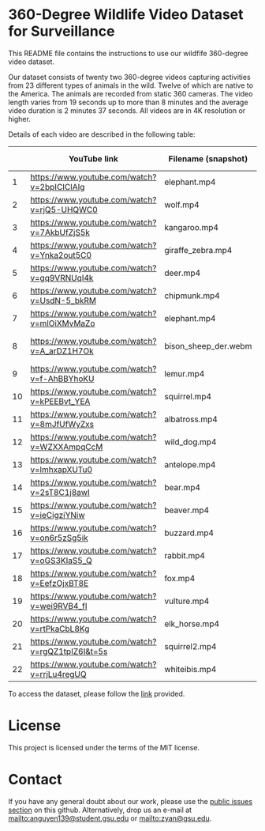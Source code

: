 # 360-Degree Wildlife Video Dataset for Surveillance
This README file contains the instructions to use our wildfife 360-degree video dataset.

Our dataset consists of twenty two 360-degree videos capturing activities from 23 different types of animals in the wild. Twelve of which are native to the America. The animals are recorded from static 360 cameras. The video length varies from 19 seconds up to more than 8 minutes and the average video duration is 2 minutes 37 seconds. All videos are in 4K resolution or higher.

Details of each video are described in the following table:

|    |      YouTube link                                | Filename (snapshot)  | Animal             | In US | Duration | FPS |
|----|--------------------------------------------------|----------------------|--------------------|-------|----------|-----|
| 1  | https://www.youtube.com/watch?v=2bpICIClAIg      | elephant.mp4         | Elephant           | No    | 2:49     | 30  |
| 2  | https://www.youtube.com/watch?v=rjQ5-UHQWC0      | wolf.mp4             | Wolf               | Yes   | 2:05     | 25  |
| 3  | https://www.youtube.com/watch?v=7AkbUfZjS5k      | kangaroo.mp4         | Kangaroo           | No    | 0:25     | 30  |
| 4  | https://www.youtube.com/watch?v=Ynka2out5C0      | giraffe_zebra.mp4    | Giraffe, Zebra     | No    | 3:40     | 30  |
| 5  | https://www.youtube.com/watch?v=gq9VRNUqI4k      | deer.mp4             | Deer               | Yes   | 0:19     | 60  |
| 6  | https://www.youtube.com/watch?v=UsdN-5_bkRM      | chipmunk.mp4         | Chipmunk           | Yes   | 2:54     | 30  |
| 7  | https://www.youtube.com/watch?v=mlOiXMvMaZo      | elephant.mp4         | Elephant           | No    | 2:37     | 30  |
| 8  | https://www.youtube.com/watch?v=A_arDZ1H7Ok      | bison_sheep_der.webm | Bison, Sheep, Deer | Yes   | 8:26     | 30  |
| 9  | https://www.youtube.com/watch?v=f-AhBBYhoKU      | lemur.mp4            | Lemur              | No    | 1:51     | 24  |
| 10 | https://www.youtube.com/watch?v=kPEEBvt_YEA      | squirrel.mp4         | Squirrel           | Yes   | 0:44     | 30  |
| 11 | https://www.youtube.com/watch?v=8mJfUfWyZxs      | albatross.mp4        | Albatross          | No    | 1:26     | 30  |
| 12 | https://www.youtube.com/watch?v=WZXXAmpqCcM      | wild_dog.mp4         | Wild dog           | No    | 1:02     | 25  |
| 13 | https://www.youtube.com/watch?v=lmhxapXUTu0      | antelope.mp4         | Antelope           | No    | 1:06     | 30  |
| 14 | https://www.youtube.com/watch?v=2sT8C1j8awI      | bear.mp4             | Bear               | Yes   | 6:33     | 30  |
| 15 | https://www.youtube.com/watch?v=ieCigziYNiw      | beaver.mp4           | Beaver             | Yes   | 1:11     | 30  |
| 16 | https://www.youtube.com/watch?v=on6r5zSg5ik      | buzzard.mp4          | Buzzard            | No    | 0:37     | 30  |
| 17 | https://www.youtube.com/watch?v=oGS3KIaS5_Q      | rabbit.mp4           | Rabbit             | Yes   | 6:00     | 30  |
| 18 | https://www.youtube.com/watch?v=EefzOjxBT8E      | fox.mp4              | Fox                | Yes   | 4:24     | 24  |
| 19 | https://www.youtube.com/watch?v=wei9RVB4_fI      | vulture.mp4          | Vulture            | Yes   | 1:48     | 30  |
| 20 | https://www.youtube.com/watch?v=rtPkaCbL8Kg      | elk_horse.mp4        | Elk, Horse         | Yes   | 5:02     | 30  |
| 21 | https://www.youtube.com/watch?v=rgQZ1tpIZ6I&t=5s | squirrel2.mp4        | Squirrel           | Yes   | 1:19     | 24  |
| 22 | https://www.youtube.com/watch?v=rrjLu4regUQ      | whiteibis.mp4        | WhiteIbis          | Yes   | 4:02     | 30  |

To access the dataset, please follow the [link](https://drive.google.com/open?id=14N_5Uaun2WgTai086hvwreV3we0kW3iC) provided.


# License
This project is licensed under the terms of the MIT license.  

# Contact
If you have any general doubt about our work, please use the [public issues section](https://github.com/phananh1010/360VR-wildlife-surveillance/issues) on this github. Alternatively, drop us an e-mail at <mailto:anguyen139@student.gsu.edu> or <mailto:zyan@gsu.edu>.
